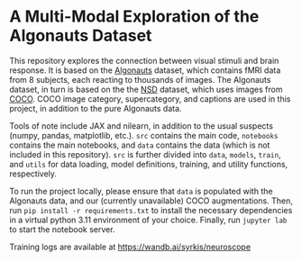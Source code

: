 # A Multi-Modal Exploration of the Algonauts Dataset

This repository explores the connection between visual stimuli and brain response.
It is based on the [Algonauts](https://algonauts.csail.mit.edu/) dataset, which contains fMRI data from 8 subjects,
each reacting to thousands of images. The Algonauts dataset, in turn is based on the the [NSD](https://naturalscenesdataset.org/) dataset,
which uses images from [COCO](https://cocodataset.org/#home). COCO image category, supercategory, and captions are used in this project,
in addition to the pure Algonauts data.

Tools of note include JAX and nilearn, in addition to the usual suspects (numpy, pandas, matplotlib, etc.).
`src` contains the main code, `notebooks` contains the main notebooks, and `data` contains the data
(which is not included in this repository). `src` is further divided into `data`, `models`, `train`, and `utils`
for data loading, model definitions, training, and utility functions, respectively.

To run the project locally, please ensure that `data` is populated with the Algonauts data, and our (currently unavailable) COCO augmentations.
Then, run `pip install -r requirements.txt` to install the necessary dependencies in a virtual python 3.11 environment of your choice.
Finally, run `jupyter lab` to start the notebook server.

Training logs are available at https://wandb.ai/syrkis/neuroscope